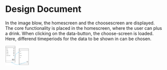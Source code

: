 # Design Document 
In the image blow, the homescreen and the choosescreen are displayed. The core functionality is placed in the homescreen, where the user
can plus a drink. When clicking on the data-button, the choose-screen is loaded. Here, differend timeperiods for the data to be shown in
can be chosen.

<img src="https://github.com/MyBunzor/DrinkCounter/blob/master/docs/DrinksDrunk%20DesignDoc.png" width="15%" height="20%"/>

